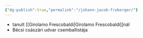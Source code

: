 ```yaml
---
{"dg-publish":true,"permalink":"/johann-jacob-froberger/"}
---
```


- tanult [[Girolamo Frescobaldi\|Girolamo Frescobaldi]]nál
- Bécsi császári udvar csemballistája